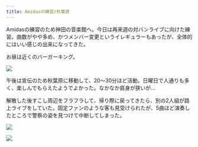 ```yaml
---
title: Amidasの練習/秋葉原
---
```


Amidasの練習のため神田の音楽館へ。今日は再来週の対バンライブに向けた練習。曲数がやや多め、かつメンバー変更というイレギュラーもあったが、全体的にはいい感じの出来になってきた。

お昼は近くのバーガーキング。

![](https://photos.old.apkas.net/medium/202405/20240512-140539.webp)

午後は宣伝のため秋葉原に移動して、20〜30分ほど活動。日曜日で人通りも多く、楽しんでもらえたようでよかった。なかなか肩身が狭いが...

解散した後すこし周辺をフラフラして、帰り際に戻ってきたら、別の2人組が路上ライブをしていた。固定ファンのような客も見受けられたが、5曲ほど演奏したところで警察の姿を見つけて中断してしまった。

![](https://photos.old.apkas.net/medium/202405/20240512-152249.webp)

![](https://photos.old.apkas.net/medium/202405/20240512-152743.webp)
